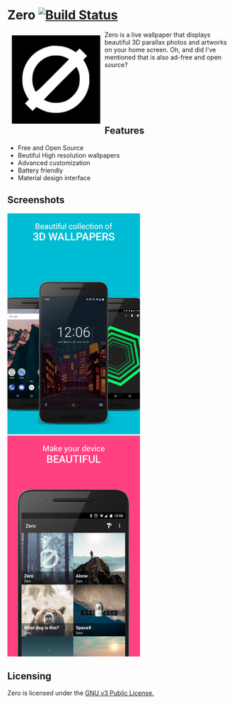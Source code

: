 # Zero [![Build Status](https://travis-ci.com/lucasasselli/Zero.svg?branch=master)](https://travis-ci.org/lucasasselli/Zero)

<img src="zero/src/main/ic_launcher-playstore.png" align="left"
width="200"
    hspace="10" vspace="10">

Zero is a live wallpaper that displays beautiful 3D parallax photos and artworks on your home screen. Oh, and did I've mentioned that is also ad-free and open source?

<br><br><br><br><br>

## Features
- Free and Open Source
- Beutiful High resolution wallpapers
- Advanced customization
- Battery friendly
- Material design interface

## Screenshots

<p float="left">
  <img src="/graphics/store/playstore-screen1.png" width="300" />
  <img src="/graphics/store/playstore-screen2.png" width="300" /> 
</p>

## Licensing

Zero is licensed under the [GNU v3 Public License.](license.txt)
